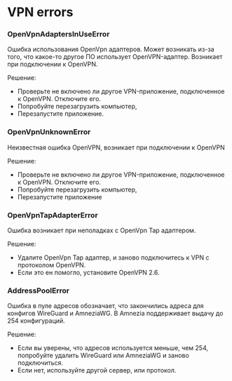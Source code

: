 
# VPN errors

### OpenVpnAdaptersInUseError

Ошибка использования OpenVpn адаптеров. 
Может возникать из-за того, что какое-то другое ПО использует OpenVPN-адаптер.
Возникает при подключении к OpenVPN. 


Решение:

- Проверьте не включено ли другое VPN-приложение, подключенное к OpenVPN. Отключите его.   
- Попробуйте перезагрузить компьютер, 
- Перезапустите приложение.

### OpenVpnUnknownError

Неизвестная ошибка OpenVPN, возникает при подключении к OpenVPN

Решение:

- Проверьте не включено ли другое VPN-приложение, подключенное к OpenVPN. Отключите его.
- Попробуйте перезагрузить компьютер,
- Перезапустите приложение

### OpenVpnTapAdapterError

Ошибка возникает при неполадках с OpenVpn Tap адаптером. 

Решение:
- Удалите OpenVpn Tap адаптер, и заново подключитесь к VPN с протоколом OpenVPN.    
- Если это ен помогло, установите OpenVPN 2.6.

### AddressPoolError

Ошибка в пуле адресов обозначает, что закончились адреса для конфигов WireGuard и AmneziaWG.
В Amnezia поддерживает выдачу до 254 конфигураций. 

Решение:
- Если вы уверены, что адресов используется меньше, чем 254, попробуйте удалить WireGuard или AmneziaWG и заново подключиться. 
- Если нет, используйте другой сервер, или протокол.


[телеграм чате]: https://t.me/amnezia_vpn
